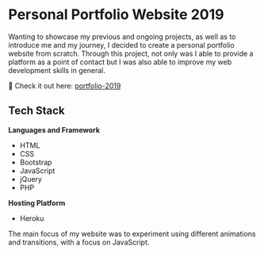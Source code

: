 # Personal Portfolio Website 2019

Wanting to showcase my previous and ongoing projects, as well as to introduce me and my journey, I decided to create a 
personal portfolio website from scratch. Through this project, not only was I able to provide a platform as a point of contact but I was also 
able to improve my web development skills in general. 

🔗 Check it out here: [portfolio-2019](https://portfolio-2019.herokuapp.com/)

## Tech Stack

**Languages and Framework**

- HTML
- CSS
- Bootstrap
- JavaScript 
- jQuery
- PHP

**Hosting Platform**

- Heroku

The main focus of my website was to experiment using different animations and transitions, with a focus on JavaScript.
